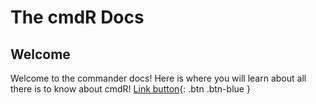 # The cmdR Docs

## Welcome
Welcome to the commander docs! Here is where you will learn about all there is to know about cmdR!
[Link button](https://just-the-docs.com){: .btn .btn-blue }

